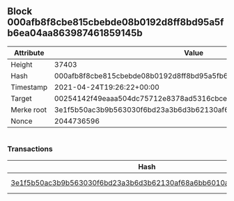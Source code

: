 ## Block 000afb8f8cbe815cbebde08b0192d8ff8bd95a5fb6ea04aa863987461859145b

Attribute | Value
--- | ---
Height | 37403
Hash | 000afb8f8cbe815cbebde08b0192d8ff8bd95a5fb6ea04aa863987461859145b
Timestamp | 2021-04-24T19:26:22+00:00
Target | 00254142f49eaaa504dc75712e8378ad5316cbcead634704b3734b6271167cc4
Merke root | 3e1f5b50ac3b9b563030f6bd23a3b6d3b62130af68a6bb6010af25deee39da28
Nonce | 2044736596

```

```

### Transactions

Hash | Amount
--- | ---
[3e1f5b50ac3b9b563030f6bd23a3b6d3b62130af68a6bb6010af25deee39da28](3e1f5b50ac3b9b563030f6bd23a3b6d3b62130af68a6bb6010af25deee39da28.md) | 10.00000000 SKEPTI 
